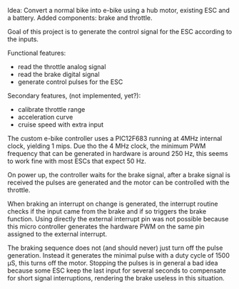 Idea:
Convert a normal bike into e-bike using a hub motor, existing ESC and a battery.
Added components: brake and throttle.

Goal of this project is to generate the control signal for the ESC according to the inputs.

Functional features:
- read the throttle analog signal
- read the brake digital signal
- generate control pulses for the ESC

Secondary features, (not implemented, yet?):
- calibrate throttle range
- acceleration curve
- cruise speed with extra input

The custom e-bike controller uses a PIC12F683 running at 4MHz internal clock, yielding 1 mips.
Due tho the 4 MHz clock, the minimum PWM frequency that can be generated in hardware is around 250 Hz, this seems to work fine with most ESCs that expect 50 Hz.

On power up, the controller waits for the brake signal, after a brake signal is received the pulses are generated and the motor can be controlled with the throttle.

When braking an interrupt on change is generated, the interrupt routine checks if the input came from the brake and if so triggers the brake function. Using directly the external interrupt pin was not possible because this micro controller generates the hardware PWM on the same pin assigned to the external interrupt.

The braking sequence does not (and should never) just turn off the pulse generation. Instead it generates the minimal pulse with a duty cycle of 1500 μS, this turns off the motor. Stopping the pulses is in general a bad idea because some ESC keep the last input for several seconds to compensate for short signal interruptions, rendering the brake useless in this situation.